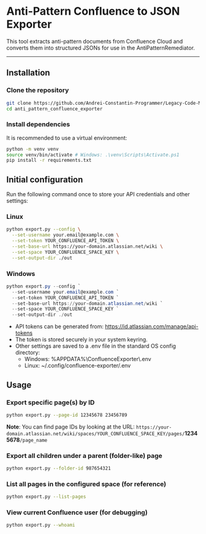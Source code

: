 # Anti-Pattern Confluence to JSON Exporter

This tool extracts anti-pattern documents from Confluence Cloud and converts them into structured JSONs for use in the AntiPatternRemediator.

---

## Installation

### Clone the repository

```bash
git clone https://github.com/Andrei-Constantin-Programmer/Legacy-Code-Migration
cd anti_pattern_confluence_exporter
```

### Install dependencies

It is recommended to use a virtual environment:

```bash
python -m venv venv
source venv/bin/activate # Windows: .\venv\Scripts\Activate.ps1
pip install -r requirements.txt
```

## Initial configuration
Run the following command once to store your API credentials and other settings:

### Linux
```bash
python export.py --config \
  --set-username your.email@example.com \
  --set-token YOUR_CONFLUENCE_API_TOKEN \
  --set-base-url https://your-domain.atlassian.net/wiki \
  --set-space YOUR_CONFLUENCE_SPACE_KEY \
  --set-output-dir ./out
```

### Windows
```ps1
python export.py --config `
  --set-username your.email@example.com `
  --set-token YOUR_CONFLUENCE_API_TOKEN `
  --set-base-url https://your-domain.atlassian.net/wiki `
  --set-space YOUR_CONFLUENCE_SPACE_KEY `
  --set-output-dir ./out
```

- API tokens can be generated from: https://id.atlassian.com/manage/api-tokens
- The token is stored securely in your system keyring.
- Other settings are saved to a .env file in the standard OS config directory:
    - Windows: %APPDATA%\ConfluenceExporter\\.env
    - Linux: ~/.config/confluence-exporter/.env

## Usage

### Export specific page(s) by ID

```bash
python export.py --page-id 12345678 23456789
```
**Note**: You can find page IDs by looking at the URL: `https://your-domain.atlassian.net/wiki/spaces/YOUR_CONFLUENCE_SPACE_KEY/pages/`**12345678**`/page_name`

### Export all children under a parent (folder-like) page

```bash
python export.py --folder-id 987654321
```

### List all pages in the configured space (for reference)

```bash
python export.py --list-pages
```

### View current Confluence user (for debugging)

```bash
python export.py --whoami
```